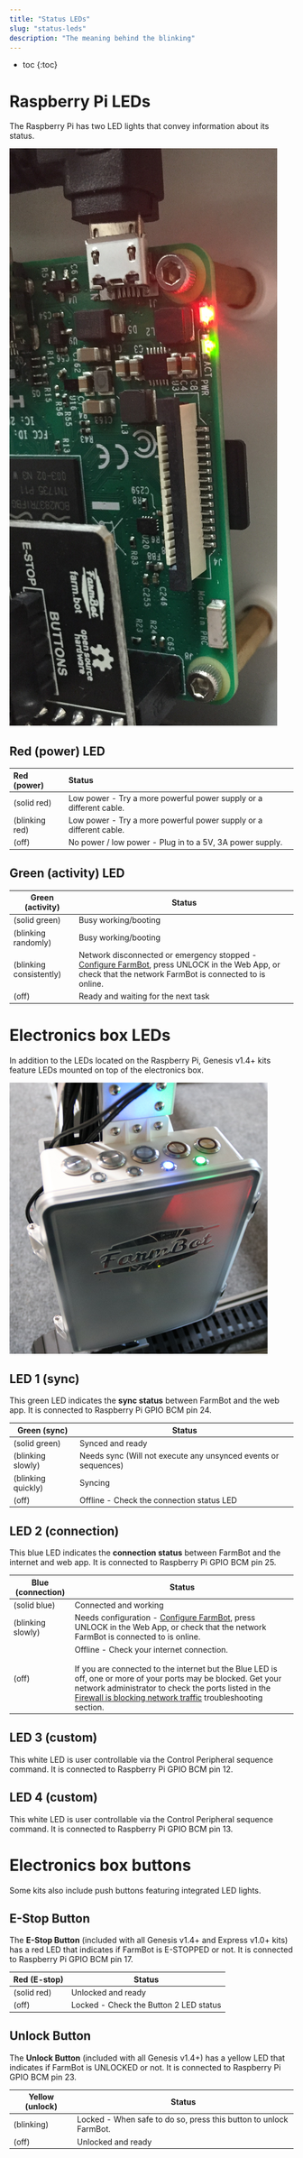 ```yaml
---
title: "Status LEDs"
slug: "status-leds"
description: "The meaning behind the blinking"
---
```


* toc
{:toc}

# Raspberry Pi LEDs
The Raspberry Pi has two LED lights that convey information about its status.

![RASPBERRY_PI_LIGHTS.jpg](_images/RASPBERRY_PI_LIGHTS.jpg)

## Red (power) LED
Red (power) | Status
:--- | :---
<span class="fa fa-circle red"></span> (solid red) | Low power - Try a more powerful power supply or a different cable.
<span class="fa fa-sun-o red"></span> (blinking red) | Low power - Try a more powerful power supply or a different cable.
<span class="fa fa-circle-thin red"></span>  (off) | No power / low power - Plug in to a 5V, 3A power supply.

## Green (activity) LED

|Green (activity)              |Status                        |
|------------------------------|------------------------------|
|<span class="fa fa-circle green"></span> (solid green)|Busy working/booting
|<span class="fa fa-sun-o green"></span> (blinking randomly)|Busy working/booting
|<span class="fa fa-sun-o green"></span> (blinking consistently)|Network disconnected or emergency stopped - [Configure FarmBot](../farmbot-os/configurator.md), press <span class="fb-button fb-yellow">UNLOCK</span> in the Web App, or check that the network FarmBot is connected to is online.
|<span class="fa fa-circle-thin green"></span> (off)|Ready and waiting for the next task

# Electronics box LEDs
In addition to the LEDs located on the Raspberry Pi, Genesis v1.4+ kits feature LEDs mounted on top of the electronics box.

![LEDs.png](_images/LEDs.png)

## LED 1 (sync)
This green LED indicates the **sync status** between FarmBot and the web app. It is connected to Raspberry Pi GPIO BCM pin 24.

|Green (sync)                  |Status                        |
|------------------------------|------------------------------|
|<span class="fa fa-circle green"></span> (solid green)|Synced and ready
|<span class="fa fa-sun-o green"></span> (blinking slowly)|Needs sync (Will not execute any unsynced events or sequences)
|<span class="fa fa-sun-o green"></span> (blinking quickly)|Syncing
|<span class="fa fa-circle-thin green"></span> (off)|Offline - Check the connection status LED

## LED 2 (connection)
This blue LED indicates the **connection status** between FarmBot and the internet and web app. It is connected to Raspberry Pi GPIO BCM pin 25.

|Blue (connection)             |Status                        |
|------------------------------|------------------------------|
|<span class="fa fa-circle blue"></span> (solid blue)|Connected and working
|<span class="fa fa-sun-o blue"></span> (blinking slowly)|Needs configuration - [Configure FarmBot](../farmbot-os/configurator.md), press <span class="fb-button fb-yellow">UNLOCK</span> in the Web App, or check that the network FarmBot is connected to is online.
|<span class="fa fa-circle-thin blue"></span> (off)|Offline - Check your internet connection.<br><br>If you are connected to the internet but the Blue LED is off, one or more of your ports may be blocked. Get your network administrator to check the ports listed in the [Firewall is blocking network traffic](../../Extras/troubleshooting/connecting-farmbot-to-the-web-app.md#6-firewall-is-blocking-network-traffic) troubleshooting section.

## LED 3 (custom)
This white LED is user controllable via the <span class="fb-step fb-write-pin">Control Peripheral</span> sequence command. It is connected to Raspberry Pi GPIO BCM pin 12.

## LED 4 (custom)
This white LED is user controllable via the <span class="fb-step fb-write-pin">Control Peripheral</span> sequence command. It is connected to Raspberry Pi GPIO BCM pin 13.

# Electronics box buttons
Some kits also include push buttons featuring integrated LED lights.

## E-Stop Button
The **E-Stop Button** (included with all Genesis v1.4+ and Express v1.0+ kits) has a red LED that indicates if FarmBot is <span class="fb-button fb-red">E-STOPPED</span> or not. It is connected to Raspberry Pi GPIO BCM pin 17.

|Red (E-stop)                  |Status                        |
|------------------------------|------------------------------|
|<span class="fa fa-circle red"></span> (solid red)|Unlocked and ready
|<span class="fa fa-circle-thin red"></span> (off)|Locked - Check the Button 2 LED status

## Unlock Button
The **Unlock Button** (included with all Genesis v1.4+) has a yellow LED that indicates if FarmBot is <span class="fb-button fb-yellow">UNLOCKED</span> or not. It is connected to Raspberry Pi GPIO BCM pin 23.

|Yellow (unlock)               |Status                        |
|------------------------------|------------------------------|
|<span class="fa fa-sun-o orange"></span> (blinking)|Locked - When safe to do so, press this button to unlock FarmBot.
|<span class="fa fa-circle-thin orange"></span> (off)|Unlocked and ready

